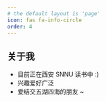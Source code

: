 ```yaml
---
# the default layout is 'page'
icon: fas fa-info-circle
order: 4
---
```


## 关于我
- 目前正在西安 SNNU 读书中 :)
- 兴趣爱好广泛
- 爱结交五湖四海的朋友 ~
